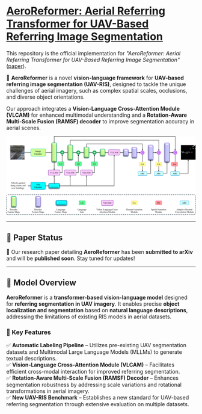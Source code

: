 
# [**AeroReformer: Aerial Referring Transformer for UAV-Based Referring Image Segmentation**](https://arxiv.org/pdf/2502.16680)

This repository is the official implementation for *"AeroReformer: Aerial Referring Transformer for UAV-Based Referring Image Segmentation"* ([paper](https://arxiv.org/pdf/2502.16680)).


🚀 **AeroReformer** is a novel **vision-language framework** for **UAV-based referring image segmentation (UAV-RIS)**, designed to tackle the unique challenges of aerial imagery, such as complex spatial scales, occlusions, and diverse object orientations.  

Our approach integrates a **Vision-Language Cross-Attention Module (VLCAM)** for enhanced multimodal understanding and a **Rotation-Aware Multi-Scale Fusion (RAMSF) decoder** to improve segmentation accuracy in aerial scenes.  

![AeroReformer Overview](https://github.com/lironui/AeroReformer/blob/main/AeroReformer.PNG)

---

## **📝 Paper Status**  
📄 Our research paper detailing **AeroReformer** has been **submitted to arXiv** and will be **published soon**. Stay tuned for updates!  

---

## **📌 Model Overview**  
**AeroReformer** is a **transformer-based vision-language model** designed for **referring segmentation in UAV imagery**. It enables precise **object localization and segmentation** based on **natural language descriptions**, addressing the limitations of existing RIS models in aerial datasets.  

### **🔹 Key Features**  
✅ **Automatic Labeling Pipeline** – Utilizes pre-existing UAV segmentation datasets and Multimodal Large Language Models (MLLMs) to generate textual descriptions.  
✅ **Vision-Language Cross-Attention Module (VLCAM)** – Facilitates efficient cross-modal interaction for improved referring segmentation.  
✅ **Rotation-Aware Multi-Scale Fusion (RAMSF) Decoder** – Enhances segmentation robustness by addressing scale variations and rotational transformations in aerial imagery.  
✅ **New UAV-RIS Benchmark** – Establishes a new standard for UAV-based referring segmentation through extensive evaluation on multiple datasets.  
